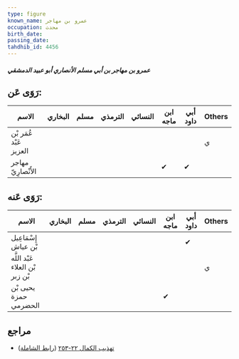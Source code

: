 ```yaml
---
type: figure
known_name: عمرو بن مهاجر
occupation: محدث
birth_date:
passing_date:
tahdhib_id: 4456
---
```

##### عمرو بن مهاجر بن أبي مسلم الأنصاري أبو عبيد الدمشقي

## رَوَى عَن:
| الاسم                  | البخاري | مسلم | الترمذي | النسائي | ابن ماجه | أبي داود | Others |
| ---------------------- | ------- | ---- | ------- | ------- | -------- | -------- | ------ |
| عُمَر بْن عَبْد العزيز |         |      |         |         |          |          | ي      |
| مهاجر الأَنْصارِيّ     |         |      |         |         | ✔        | ✔        |        |
## رَوَى عَنه:
| الاسم                           | البخاري | مسلم | الترمذي | النسائي | ابن ماجه | أبي داود | Others |
| ------------------------------- | ------- | ---- | ------- | ------- | -------- | -------- | ------ |
| إِسْمَاعِيل بْن عياش            |         |      |         |         |          | ✔        |        |
| عَبْد اللَّه بْن العلاء بْن زبر |         |      |         |         |          |          | ي      |
| يحيى بْن حمزة الحضرمي           |         |      |         |         | ✔        |          |        |
## مراجع
- [تهذيب الكمال ٢٢-٢٥٣](obsidian://open?vault=Tahdhib-al-Kamal&file=Figures/٤٤٥٦-عمرو%20بن%20مهاجر%20بن%20أبي%20مسلم%20الأنصاري%20أبو%20عبيد%20الدمشقي) ([رابط الشاملة](https://shamela.ws/book/3722/11506))